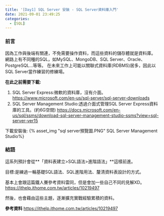 ```yaml
---
title: '[Day1] SQL Server 安裝 - SQL Server資料庫入門'
date: 2021-09-01 23:49:25
categories:
  - [SQL]
---
```

### 前言

因為工作與後端有關連，不免需要操作資料，而這些資料的儲存體就是資料庫。
網路上有不同種的SQL，如MySQL、MongoDB、SQL Server、Oracle、PostgreSQL...等等。
在未來工作上可能以關聯式資料庫(RDBMS)居多，因此以SQL Server當作練習的修練場。

**在此之前需要下載:**
1. SQL Server Express:微軟的資料庫，沒有介面。
https://www.microsoft.com/en-us/sql-server/sql-server-downloads
2. SQL Server Management Studio:透過介面式管理SQL Server Express資料庫的工具。(約6G空間)
https://docs.microsoft.com/en-us/sql/ssms/download-sql-server-management-studio-ssms?view=sql-server-ver15



下載安裝後:
{% asset_img "sql server預覽圖.PNG" SQL Server Management Studio%}

### 結語

這系列預計會從**「資料表建立>SQL語法>進階語法」**這樣前進。

目標:是練過一輪基礎SQL語法、SQL進階用法、釐清資料表設計的方式。

基本上會跟這篇鐵人賽參考資料雷同，但是會加一些自己不同的見解XD。
https://ithelp.ithome.com.tw/articles/10219497

然後，也會藉由這些主題，逐漸擴充實戰經驗累積的資料。

**參考資料**
https://ithelp.ithome.com.tw/articles/10219497


